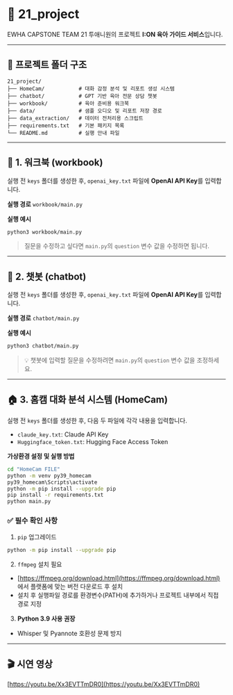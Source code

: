 # 🍼 21\_project

EWHA CAPSTONE TEAM 21 투애니원의 프로젝트 **I\:ON 육아 가이드 서비스**입니다.

---

## 📂 프로젝트 폴더 구조

```
21_project/
├── HomeCam/           # 대화 감정 분석 및 리포트 생성 시스템
├── chatbot/           # GPT 기반 육아 전문 상담 챗봇
├── workbook/          # 육아 준비용 워크북
├── data/              # 샘플 오디오 및 리포트 저장 경로
├── data_extraction/   # 데이터 전처리용 스크립트
├── requirements.txt   # 기본 패키지 목록
└── README.md          # 실행 안내 파일
```

---

## 📁 1. 워크북 (workbook)

실행 전 `keys` 폴더를 생성한 후, `openai_key.txt` 파일에 **OpenAI API Key**를 입력합니다.

**실행 경로**
`workbook/main.py`

**실행 예시**

```bash
python3 workbook/main.py
```

> 질문을 수정하고 싶다면 `main.py`의 `question` 변수 값을 수정하면 됩니다.

---

## 💬 2. 챗봇 (chatbot)

실행 전 `keys` 폴더를 생성한 후, `openai_key.txt` 파일에 **OpenAI API Key**를 입력합니다.

**실행 경로**
`chatbot/main.py`

**실행 예시**

```bash
python3 chatbot/main.py
```

> 💡 챗봇에 입력할 질문을 수정하려면 `main.py`의 `question` 변수 값을 조정하세요.

---

## 🏠 3. 홈캠 대화 분석 시스템 (HomeCam)

실행 전 `keys` 폴더를 생성한 후, 다음 두 파일에 각각 내용을 입력합니다.

* `claude_key.txt`: Claude API Key
* `Huggingface_token.txt`: Hugging Face Access Token

**가상환경 설정 및 실행 방법**

```bash
cd "HomeCam FILE"
python -m venv py39_homecam
py39_homecam\Scripts\activate
python -m pip install --upgrade pip
pip install -r requirements.txt
python main.py
```

### ✅ 필수 확인 사항

1. `pip` 업그레이드

```bash
python -m pip install --upgrade pip
```

2. `ffmpeg` 설치 필요

* [https://ffmpeg.org/download.html](https://ffmpeg.org/download.html) 에서 플랫폼에 맞는 버전 다운로드 후 설치
* 설치 후 실행파일 경로를 환경변수(PATH)에 추가하거나 프로젝트 내부에서 직접 경로 지정

3. **Python 3.9 사용 권장**

* Whisper 및 Pyannote 호환성 문제 방지

---

## 🎬 시연 영상

[https://youtu.be/Xx3EVTTmDR0](https://youtu.be/Xx3EVTTmDR0)
